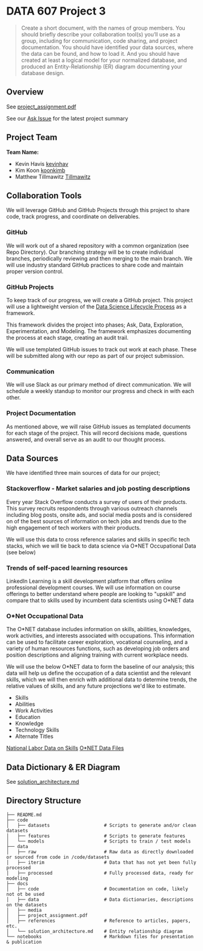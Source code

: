 # DATA 607 Project 3

>Create a short document, with the names of group members. You should briefly describe your collaboration tool(s) you’ll use as a group, including for communication, code sharing, and project documentation. You should have identified your data sources, where the data can be found, and how to load it. And you should have created at least a logical model for your normalized database, and produced an Entity-Relationship (ER) diagram documenting your database design.

## Overview

See [project_assignment.pdf](docs/project_assignment.pdf)

See our [Ask Issue](https://github.com/kevinhav/DATA607_project_3/issues/1) for the latest project summary

## Project Team

**Team Name: <TBD>**

- Kevin Havis [kevinhav](https://github.com/kevinhav/)
- Kim Koon [koonkimb](https://github.com/koonkimb)
- Matthew Tillmawitz [Tillmawitz](https://github.com/Tillmawitz)

## Collaboration Tools

We will leverage GitHub and GitHub Projects through this project to share code, track progress, and coordinate on deliverables.

### GitHub

We will work out of a shared repository with a common organization (see Repo Directory). Our branching strategy will be to create individual branches, periodically reviewing and then merging to the main branch. We will use industry standard GitHub practices to share code and maintain proper version control.

### GitHub Projects

To keep track of our progress, we will create a GitHub project. This project will use a lightweight version of the [Data Science Lifecycle Process](https://github.com/dslp/dslp) as a framework.

This framework divides the project into phases; Ask, Data, Exploration, Experimentation, and Modeling. The framework emphasizes documenting the process at each stage, creating an audit trail.

We will use templated GitHub issues to track out work at each phase. These will be submitted along with our repo as part of our project submission.

### Communication

We will use Slack as our primary method of direct communication. We will schedule a weekly standup to monitor our progress and check in with each other.

### Project Documentation

As mentioned above, we will raise GitHub issues as templated documents for each stage of the project. This will record decisions made, questions answered, and overall serve as an audit to our thought process.

## Data Sources

We have identified three main sources of data for our project;

### Stackoverflow - Market salaries and job posting descriptions

Every year Stack Overflow conducts a survey of users of their products. This survey recruits respondents through various outreach channels including blog posts, onsite ads, and social media posts and is considered on of the best sources of information on tech jobs and trends due to the high engagement of tech workers with their products. 

We will use this data to cross reference salaries and skills in specific tech stacks, which we will tie back to data science via O\*NET Occupational Data (see below)


### Trends of self-paced learning resources

LinkedIn Learning is a skill development platform that offers online professional development courses. We will use information on course offerings to better understand where people are looking to "upskill" and compare that to skills used by incumbent data scientists using O\*NET data


### O*Net Occupational Data

The O*NET database includes information on skills, abilities, knowledges, work activities, and interests associated with occupations. This information can be used to facilitate career exploration, vocational counseling, and a variety of human resources functions, such as developing job orders and position descriptions and aligning training with current workplace needs. 

We will use the below O*NET data to form the baseline of our analysis; this data will help us define the occupation of a data scientist and the relevant skills, which we will then enrich with additional data to determine trends, the relative values of skills, and any future projections we'd like to estimate.

- Skills
- Abilities
- Work Activities
- Education
- Knowledge
- Technology Skills
- Alternate Titles

[National Labor Data on Skills](https://www.bls.gov/emp/data/skills-data.htm)
[O*NET Data Files](https://www.onetcenter.org/database.html#individual-files)

## Data Dictionary & ER Diagram

See [solution_architecture.md](https://github.com/kevinhav/DATA607_project_3/blob/main/docs/solution_architecture.md)

## Directory Structure

```
├── README.md
├── code
│   ├── datasets                    # Scripts to generate and/or clean datasets
│   ├── features                    # Scripts to generate features
│   └── models                      # Scripts to train / test models
├── data
│   ├── raw                         # Raw data as directly downloaded or sourced from code in /code/datasets
│   ├── iterim                      # Data that has not yet been fully processed
│   ├── processed                   # Fully processed data, ready for modeling
├── docs
│   ├── code                        # Documentation on code, likely not ot be used
│   ├── data                        # Data dictionaries, descriptions on the datasets
│   ├── media        
│   ├── project_assignment.pdf
│   ├── references                  # Reference to articles, papers, etc.
│   └── solution_architecture.md    # Entity relationship diagram
└── notebooks                       # Markdown files for presentation & publication
```
